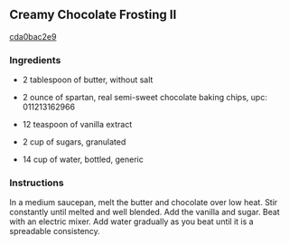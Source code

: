 ## Creamy Chocolate Frosting II

[cda0bac2e9](http://www.food.com/recipe/creamy-chocolate-frosting-ii-461786)

### Ingredients

 - 2 tablespoon of butter, without salt

 - 2 ounce of spartan, real semi-sweet chocolate baking chips, upc: 011213162966

 - 12 teaspoon of vanilla extract

 - 2 cup of sugars, granulated

 - 14 cup of water, bottled, generic

### Instructions

In a medium saucepan, melt the butter and chocolate over low heat. Stir constantly until melted and well blended. Add the vanilla and sugar. Beat with an electric mixer. Add water gradually as you beat until it is a spreadable consistency.